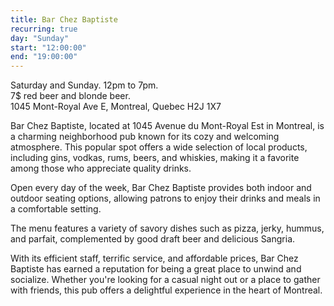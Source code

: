 ```yaml
---
title: Bar Chez Baptiste
recurring: true
day: "Sunday"
start: "12:00:00"
end: "19:00:00"
---
```


Saturday and Sunday. 12pm to 7pm.<br>7$ red beer and blonde beer.<br>1045 Mont-Royal Ave E, Montreal, Quebec H2J 1X7

<!-- more -->

Bar Chez Baptiste, located at 1045 Avenue du Mont-Royal Est in Montreal, is a charming neighborhood pub known for its cozy and welcoming atmosphere. This popular spot offers a wide selection of local products, including gins, vodkas, rums, beers, and whiskies, making it a favorite among those who appreciate quality drinks.

Open every day of the week, Bar Chez Baptiste provides both indoor and outdoor seating options, allowing patrons to enjoy their drinks and meals in a comfortable setting. 

The menu features a variety of savory dishes such as pizza, jerky, hummus, and parfait, complemented by good draft beer and delicious Sangria.

With its efficient staff, terrific service, and affordable prices, Bar Chez Baptiste has earned a reputation for being a great place to unwind and socialize. Whether you're looking for a casual night out or a place to gather with friends, this pub offers a delightful experience in the heart of Montreal.
